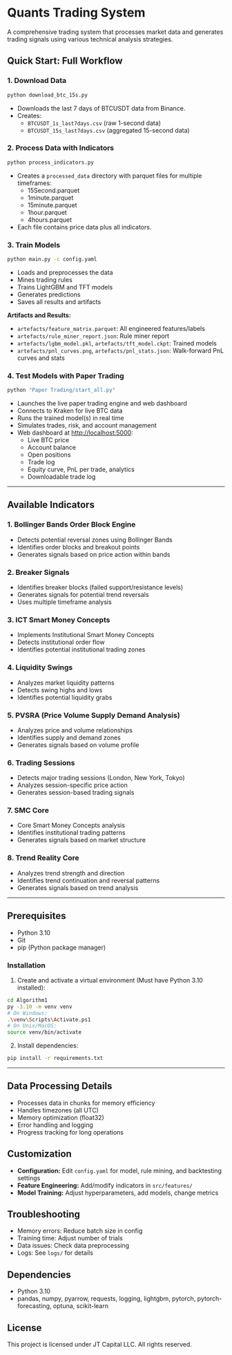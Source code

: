# Quants Trading System

A comprehensive trading system that processes market data and generates trading signals using various technical analysis strategies.

## Quick Start: Full Workflow

### 1. **Download Data**
```bash
python download_btc_15s.py
```
- Downloads the last 7 days of BTCUSDT data from Binance.
- Creates:
  - `BTCUSDT_1s_last7days.csv` (raw 1-second data)
  - `BTCUSDT_15s_last7days.csv` (aggregated 15-second data)

### 2. **Process Data with Indicators**
```bash
python process_indicators.py
```
- Creates a `processed_data` directory with parquet files for multiple timeframes:
  - 15Second.parquet
  - 1minute.parquet
  - 15minute.parquet
  - 1hour.parquet
  - 4hours.parquet
- Each file contains price data plus all indicators.

### 3. **Train Models**
```bash
python main.py -c config.yaml
```
- Loads and preprocesses the data
- Mines trading rules
- Trains LightGBM and TFT models
- Generates predictions
- Saves all results and artifacts

**Artifacts and Results:**
- `artefacts/feature_matrix.parquet`: All engineered features/labels
- `artefacts/rule_miner_report.json`: Rule miner report
- `artefacts/lgbm_model.pkl`, `artefacts/tft_model.ckpt`: Trained models
- `artefacts/pnl_curves.png`, `artefacts/pnl_stats.json`: Walk-forward PnL curves and stats

### 4. **Test Models with Paper Trading**
```bash
python "Paper Trading/start_all.py"
```
- Launches the live paper trading engine and web dashboard
- Connects to Kraken for live BTC data
- Runs the trained model(s) in real time
- Simulates trades, risk, and account management
- Web dashboard at [http://localhost:5000](http://localhost:5000):
  - Live BTC price
  - Account balance
  - Open positions
  - Trade log
  - Equity curve, PnL per trade, analytics
  - Downloadable trade log

---

## Available Indicators

### 1. Bollinger Bands Order Block Engine
- Detects potential reversal zones using Bollinger Bands
- Identifies order blocks and breakout points
- Generates signals based on price action within bands

### 2. Breaker Signals
- Identifies breaker blocks (failed support/resistance levels)
- Generates signals for potential trend reversals
- Uses multiple timeframe analysis

### 3. ICT Smart Money Concepts
- Implements Institutional Smart Money Concepts
- Detects institutional order flow
- Identifies potential institutional trading zones

### 4. Liquidity Swings
- Analyzes market liquidity patterns
- Detects swing highs and lows
- Identifies potential liquidity grabs

### 5. PVSRA (Price Volume Supply Demand Analysis)
- Analyzes price and volume relationships
- Identifies supply and demand zones
- Generates signals based on volume profile

### 6. Trading Sessions
- Detects major trading sessions (London, New York, Tokyo)
- Analyzes session-specific price action
- Generates session-based trading signals

### 7. SMC Core
- Core Smart Money Concepts analysis
- Identifies institutional trading patterns
- Generates signals based on market structure

### 8. Trend Reality Core
- Analyzes trend strength and direction
- Identifies trend continuation and reversal patterns
- Generates signals based on trend analysis

---

## Prerequisites
- Python 3.10
- Git
- pip (Python package manager)

### Installation

1. Create and activate a virtual environment (Must have Python 3.10 installed):
```bash
cd Algorithm1
py -3.10 -m venv venv
# On Windows:
.\venv\Scripts\Activate.ps1
# On Unix/MacOS:
source venv/bin/activate
```
2. Install dependencies:
```bash
pip install -r requirements.txt
```

---

## Data Processing Details
- Processes data in chunks for memory efficiency
- Handles timezones (all UTC)
- Memory optimization (float32)
- Error handling and logging
- Progress tracking for long operations

## Customization
- **Configuration:** Edit `config.yaml` for model, rule mining, and backtesting settings
- **Feature Engineering:** Add/modify indicators in `src/features/`
- **Model Training:** Adjust hyperparameters, add models, change metrics

## Troubleshooting
- Memory errors: Reduce batch size in config
- Training time: Adjust number of trials
- Data issues: Check data preprocessing
- Logs: See `logs/` for details

## Dependencies
- Python 3.10
- pandas, numpy, pyarrow, requests, logging, lightgbm, pytorch, pytorch-forecasting, optuna, scikit-learn

## License
This project is licensed under JT Capital LLC. All rights reserved.

